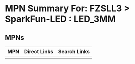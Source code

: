



# MPN Summary For: FZSLL3 > SparkFun-LED : LED_3MM

## MPNs
  

|MPN|Direct Links|Search Links|
| :--- | :--- | :--- |
||||
